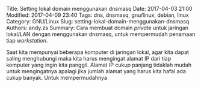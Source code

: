 Title: Setting lokal domain menggunakan dnsmasq
Date: 2017-04-03 21:00
Modified: 2017-04-09 23:40
Tags: dns, dnsmasq, gnu/linux, debian, linux
Category: GNU/Linux
Slug: setting-lokal-domain-menggunakan-dnsmasq
Authors: andy.zs
Summary: Cara membuat domain *private* untuk jaringan lokal/LAN dengan menggunakan dnsmasq, untuk mempermudah penamaan tiap *workstation*.



Saat kita mempunyai beberapa komputer di jaringan lokal, agar kita dapat saling menghubungi maka 
kita harus mengingat alamat IP dari tiap komputer yang ingin kita panggil. Alamat IP cukup panjang tidaklah mudah untuk mengingatnya 
apalagi jika jumlah alamat yang harus kita hafal ada cukup banyak. Untuk mempermudahnya 




